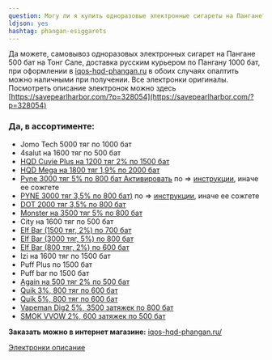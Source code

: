 ```yaml
---
question: Могу ли я купить одноразовые электронные сигареты на Пангане?
ldjson: yes 
hashtag: phangan-esiggarets
---
```


Да можете, самовывоз одноразовых электронных сигарет на Пангане 500 бат на Тонг Сале, доставка русским курьером по Пангану 1000 бат, при оформлении в  [iqos-hqd-phangan.ru](https://iqos-hqd-phangan.ru/) в обоих случаях опалтить можно наличными при получении. Все электронки оригиналы. Посмотреть описание электронок можно здесь [https://savepearlharbor.com/?p=328054](https://savepearlharbor.com/?p=328054)

### Да, в ассортименте:
* Jomo Tech 5000 тяг по 1000 бат
* 4salut на 1600 тяг по 500 бат
* [HQD Cuvie Plus на 1200 тяг 2% по 1500 бат](https://iqos-hqd-phangan.ru/)
* [HQD Mega на 1800 тяг 1,9% по 2000 бат](https://iqos-hqd-phangan.ru/)
* [Pyne 3000 тяг 5% по 800 бат Активировать](https://iqos-hqd-phangan.ru/) по => [инструкции](https://savepearlharbor.com/?p=330334), иначе ее сожгете 
* [PYNE 3000 тяг 3,5% по 800 бат)](https://iqos-hqd-phangan.ru/) по => [инструкции](https://savepearlharbor.com/?p=330334), иначе ее сожгете
* [DOT 2000 тяг 3,5% по 800 бат](https://iqos-hqd-phangan.ru/)
* [Monster  на 3500 тяг 5% по 800 бат](https://iqos-hqd-phangan.ru/)
* City на 1600 тяг по 500 бат
* [Elf Bar (1500 тяг, 2%) по 700 бат](https://iqos-hqd-phangan.ru/)
* [Elf Bar (3000 тяг, 5%) по 800 бат](https://iqos-hqd-phangan.ru/)
* [Elf Bar (800 тяг, 2%) по 600 бат](https://iqos-hqd-phangan.ru/)
* Izi на 1600 тяг по 1500 бат
* Puff Plus по 1500 бат
* Puff bar по 1500 бат
* [Again на 500 тяг 2% по 500 бат](https://iqos-hqd-phangan.ru/)
* [Quik 3%, 800 тяг по 600 бат](https://iqos-hqd-phangan.ru/)
* [Quik 5%, 800 тяг по 600 бат](https://iqos-hqd-phangan.ru/)
* [Vapeman Dig2 5%, 3500 затяжек по 800 бат](https://iqos-hqd-phangan.ru/)
* [SMOK VVOW 2%, 600 затяжек по 500 бат](https://iqos-hqd-phangan.ru/) 

**Заказать можно в интернет магазине:** [iqos-hqd-phangan.ru/](https://iqos-hqd-phangan.ru/)

[Электронки описание](https://savepearlharbor.com/?p=328054)


